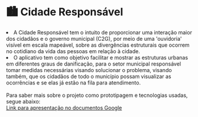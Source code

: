 <h1>🏙 Cidade Responsável</h1>
<li> A Cidade Responsável tem o intuito de proporcionar uma interação maior dos cidadãos e o governo municipal (C2G), por meio de uma 'ouvidoria' visível em escala mapeável, sobre as divergências estruturais que ocorrem no cotidiano da vida das pessoas em relação à cidade.</li>
<li>O aplicativo tem como objetivo  facilitar e mostrar as estruturas urbanas em diferentes  graus de danificação, para o setor municipal responsável tomar medidas necessárias visando solucionar o problema, visando também, que os cidadãos de todo o município possam visualizar as ocorrências e se elas já estão na fila para atendimento.</li>

<br>
Para saber mais sobre o projeto como prototipagem e tecnologias usadas, segue abaixo:
<br><a href="https://docs.google.com/presentation/d/1-2C7v8wlGowD9zBEGNTqCPaDrEmIux8tivCJg9Txr90/edit?usp=share_link"  target="_blank">Link para apresentação no documentos Google</a>

